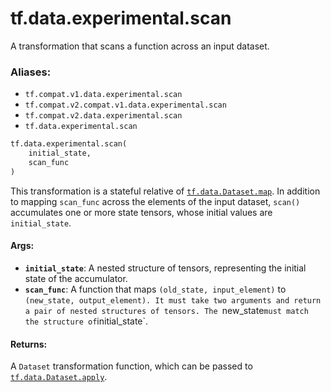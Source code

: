 <div itemscope itemtype="http://developers.google.com/ReferenceObject">
<meta itemprop="name" content="tf.data.experimental.scan" />
<meta itemprop="path" content="Stable" />
</div>

# tf.data.experimental.scan

A transformation that scans a function across an input dataset.

### Aliases:

* `tf.compat.v1.data.experimental.scan`
* `tf.compat.v2.compat.v1.data.experimental.scan`
* `tf.compat.v2.data.experimental.scan`
* `tf.data.experimental.scan`

``` python
tf.data.experimental.scan(
    initial_state,
    scan_func
)
```

<!-- Placeholder for "Used in" -->

This transformation is a stateful relative of <a href="../../../tf/data/Dataset.md#map"><code>tf.data.Dataset.map</code></a>.
In addition to mapping `scan_func` across the elements of the input dataset,
`scan()` accumulates one or more state tensors, whose initial values are
`initial_state`.

#### Args:


* <b>`initial_state`</b>: A nested structure of tensors, representing the initial state
  of the accumulator.
* <b>`scan_func`</b>: A function that maps `(old_state, input_element)` to
  `(new_state, output_element). It must take two arguments and return a
  pair of nested structures of tensors. The `new_state` must match the
  structure of `initial_state`.


#### Returns:

A `Dataset` transformation function, which can be passed to
<a href="../../../tf/data/Dataset.md#apply"><code>tf.data.Dataset.apply</code></a>.
